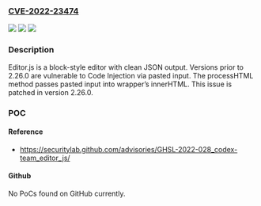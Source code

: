 ### [CVE-2022-23474](https://cve.mitre.org/cgi-bin/cvename.cgi?name=CVE-2022-23474)
![](https://img.shields.io/static/v1?label=Product&message=editor.js&color=blue)
![](https://img.shields.io/static/v1?label=Version&message=n%2Fa&color=blue)
![](https://img.shields.io/static/v1?label=Vulnerability&message=CWE-94%3A%20Improper%20Control%20of%20Generation%20of%20Code%20('Code%20Injection')&color=brighgreen)

### Description

Editor.js is a block-style editor with clean JSON output. Versions prior to 2.26.0 are vulnerable to Code Injection via pasted input. The processHTML method passes pasted input into wrapper’s innerHTML. This issue is patched in version 2.26.0.

### POC

#### Reference
- https://securitylab.github.com/advisories/GHSL-2022-028_codex-team_editor_js/

#### Github
No PoCs found on GitHub currently.

